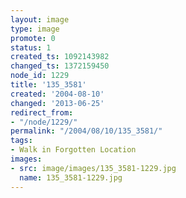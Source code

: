 ```yaml
---
layout: image
type: image
promote: 0
status: 1
created_ts: 1092143982
changed_ts: 1372159450
node_id: 1229
title: '135_3581'
created: '2004-08-10'
changed: '2013-06-25'
redirect_from:
- "/node/1229/"
permalink: "/2004/08/10/135_3581/"
tags:
- Walk in Forgotten Location
images:
- src: image/images/135_3581-1229.jpg
  name: 135_3581-1229.jpg
---
```


